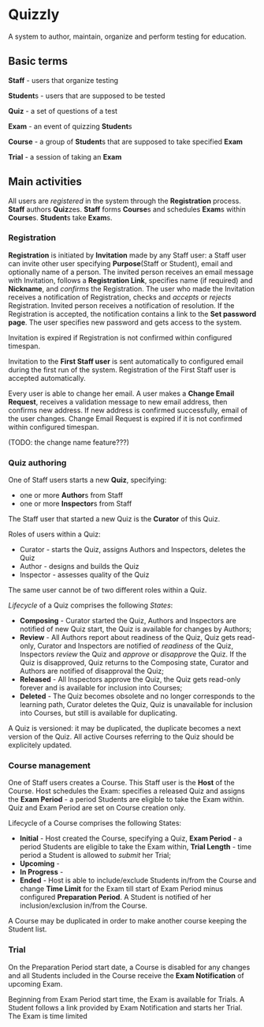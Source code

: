 # Quizzly

A system to author, maintain, organize and perform testing for education.

## Basic terms

**Staff** - users that organize testing

**Student**s - users that are supposed to be tested

**Quiz** - a set of questions of a test

**Exam** - an event of quizzing **Student**s

**Course** - a group of **Student**s that are supposed to take specified **Exam**

**Trial** - a session of taking an **Exam**

## Main activities
  
All users are *registered* in the system through the **Registration** process.  **Staff** authors
**Quiz**zes. **Staff** forms **Course**s and schedules **Exam**s within **Course**s. **Student**s
take **Exam**s.

### Registration

**Registration** is initiated by **Invitation** made by any Staff user: a Staff user can invite
other user specifying **Purpose**(Staff or Student), email and optionally name of a person. The
invited person receives an email message with Invitation, follows a **Registration Link**,
specifies name (if required) and **Nickname**, and *confirms* the Registration. The user who
made the Invitation receives a notification of Registration, checks and *accepts* or *rejects*
Registration. Invited person receives a notification of resolution.  If the Registration is
accepted, the notification contains a link to the **Set password page**.  The user specifies 
new password and gets access to the system.

Invitation is expired if Registration is not confirmed within configured timespan.

Invitation to the **First Staff user** is sent automatically to configured email during the
first run of the system.  Registration of the First Staff user is accepted automatically.

Every user is able to change her email. A user makes a **Change Email Request**, receives a
validation message to new email address, then confirms new address. If new address is
confirmed successfully, email of the user changes. Change Email Request is expired if it is
not confirmed within configured timespan.

(TODO: the change name feature???)

### Quiz authoring

One of Staff users starts a new **Quiz**, specifying:

 * one or more **Author**s from Staff
 * one or more **Inspector**s from Staff

The Staff user that started a new Quiz is the **Curator** of this Quiz.

Roles of users within a Quiz:

 * Curator - starts the Quiz, assigns Authors and Inspectors, deletes the Quiz
 * Author - designs and builds the Quiz
 * Inspector - assesses quality of the Quiz

The same user cannot be of two different roles within a Quiz.

*Lifecycle* of a Quiz comprises the following *States*:

 * **Composing** - Curator started the Quiz, Authors and Inspectors are notified of new Quiz
 start, the Quiz is available for changes by Authors;
 * **Review** - All Authors report about readiness of the Quiz, Quiz gets read-only, Curator
 and Inspectors are notified of *readiness* of the Quiz, Inspectors *review* the Quiz and
 *approve* or *disapprove* the Quiz.  If the Quiz is disapproved, Quiz returns to the Composing
 state, Curator and Authors are notified of disapproval the Quiz;
 * **Released** - All Inspectors approve the Quiz, the Quiz gets read-only forever and is
 available for inclusion into Courses;
 * **Deleted** - The Quiz becomes obsolete and no longer corresponds to the learning path,
 Curator deletes the Quiz, Quiz is unavailable for inclusion into Courses, but still is available 
 for duplicating.

A Quiz is versioned: it may be duplicated, the duplicate becomes a next version of the
Quiz. All active Courses referring to the Quiz should be explicitely updated.

### Course management

One of Staff users creates a Course. This Staff user is the **Host** of the Course. Host
schedules the Exam: specifies a released Quiz and assigns the **Exam Period** - a period
Students are eligible to take the Exam within. Quiz and Exam Period are set on Course creation
only. 

Lifecycle of a Course comprises the following States:

 * **Initial** - Host created the Course, specifying a Quiz, **Exam Period** - a period
Students are eligible to take the Exam within, **Trial Length** - time period a Student 
is allowed to *submit* her Trial;
 * **Upcoming** - 
 * **In Progress** -
 * **Ended** - 
Host is able to include/exclude Students in/from the Course and change **Time Limit**
for the Exam till start of Exam Period minus configured **Preparation Period**. A Student is
notified of her inclusion/exclusion in/from the Course.

A Course may be duplicated in order to make another course keeping the Student list.

### Trial

On the Preparation Period start date, a Course is disabled for any changes and all Students 
included in the Course receive the **Exam Notification** of upcoming Exam.

Beginning from Exam Period start time, the Exam is available for Trials. A Student follows a
link provided by Exam Notification and starts her Trial. The Exam is time limited

